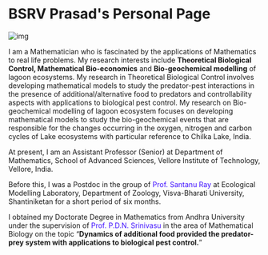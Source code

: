 # BSRV Prasad's Personal Page

![img](https://bsrvp.files.wordpress.com/2018/10/img_20170708_121606925_cropped.jpg?w=165)

I am a Mathematician who is fascinated by the applications of Mathematics to real life problems. My research interests include **Theoretical Biological Control, Mathematical Bio-economics** and **Bio-geochemical modelling** of lagoon ecosystems. My research in Theoretical Biological Control involves developing mathematical models to study the predator-pest interactions in the presence of additional/alternative food to predators and controllability aspects with applications to biological pest control. My research on Bio-geochemical modelling of lagoon ecosystem focuses on developing mathematical models to study the bio-geochemical events that are responsible for the changes occurring in the oxygen, nitrogen and carbon cycles of Lake ecosystems with particular reference to Chilka Lake, India.

At present, I am an Assistant Professor (Senior) at Department of Mathematics, School of Advanced Sciences, Vellore Institute of Technology, Vellore, India.

Before this, I was a Postdoc in the group of <span style="color: #4112ff">Prof. Santanu Ray</span> at Ecological Modelling Laboratory, Department of Zoology, Visva-Bharati University, Shantiniketan for a short period of six months.

I obtained my Doctorate Degree in Mathematics from Andhra University under the supervision of <span style="color: #4112ff">Prof. P.D.N. Srinivasu</span> in the area of Mathematical Biology on the topic “**Dynamics of additional food provided the predator-prey system with applications to biological pest control.**”